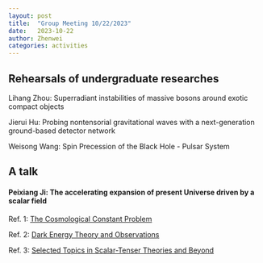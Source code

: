 ```yaml
---
layout: post
title:  "Group Meeting 10/22/2023"
date:   2023-10-22
author: Zhenwei
categories: activities
---
```



## Rehearsals of undergraduate researches

Lihang Zhou: Superradiant instabilities of massive bosons around exotic compact objects

Jierui Hu: Probing nontensorial gravitational waves with a next-generation ground-based detector network

Weisong Wang: Spin Precession of the Black Hole - Pulsar System


## A talk

####  Peixiang Ji: The accelerating expansion of present Universe driven by a scalar field

Ref. 1: [The Cosmological Constant Problem](https://journals.aps.org/rmp/abstract/10.1103/RevModPhys.61.1)

Ref. 2: [Dark Energy Theory and Observations](https://www.cambridge.org/cn/universitypress/subjects/physics/cosmology-relativity-and-gravitation/dark-energy-theory-and-observations?format=HB&isbn=9780521516006)

Ref. 3: [Selected Topics in Scalar-Tenser Theories and Beyond](https://arxiv.org/abs/1901.08690)
